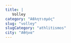 ```yaml
---
title: |
   Volley
category: "Αθλητισμός"
slug: "volley"
slugCategory: "athlitismos"
city: "Αθήνα"
---
```


